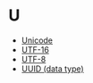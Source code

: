 # U

* [Unicode](../../../Unicode_28739320.html)
* [UTF-16](../../../UTF-16_28739321.html)
* [UTF-8](../../../UTF-8_28739322.html)
* [UUID (data type)](../../../28739323.html)
